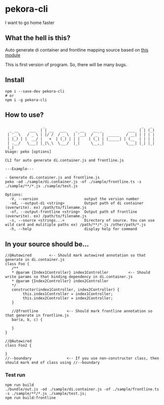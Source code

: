 # pekora-cli

I want to go home faster

## What the hell is this?

Auto generate di container and frontline mapping source based on [this module](https://www.npmjs.com/package/node-dependency-injection)

This is first version of program. So, there will be many bugs.

## Install

```
npm i --save-dev pekora-cli
# or
npm i -g pekora-cli
```

## How to use?

```
                 _                                            _   _
  _ __     ___  | | __   ___    _ __    __ _            ___  | | (_)
 | '_ \   / _ \ | |/ /  / _ \  | '__|  / _` |  _____   / __| | | | |
 | |_) | |  __/ |   <  | (_) | | |    | (_| | |_____| | (__  | | | |
 | .__/   \___| |_|\_\  \___/  |_|     \__,_|          \___| |_| |_|
 |_|
Usage: peko [options]

CLI for auto generate di.container.js and frontline.js

---Example---

- Generate di.container.js and frontline.js
peko -od ./sample/di.container.js -of ./sample/frontline.ts -s ./sample/**/*.js ./sample/test.js

Options:
  -V, --version                     output the version number
  -od, --output-di <string>         Output path of di container (overwrite). ex) /path/to/filename.js
  -of, --output-frontline <string>  Output path of frontline (overwrite). ex) /path/to/filename.js
  -s, --source <strings...>         Directory of source. You can use wild card and mulitiple paths ex) /path/**/*.js /other/path/*.js
  -h, --help                        display help for command
```

## In your source should be...

```
//@Autowired        <-- Should mark autowired annotation so that generate in di.container.js
class Foo {
   /**
   * @param {Index1Controller} index1Controller         <-- Should write params so that binding dependency in di.container.js
   * @param {Index2Controller} index2Controller
   */
   constructor(index1Controller, index2Controller) {
        this.index1Controller = index1Controller;
        this.index2Controller = index2Controller;
   }

   //@frontline             <-- Should mark frontline annotation so that generate in frontline.js
   bar(a, b, c) {

   }
}

//@Autowired
class Foo2 {

}
//--boundary                <-- If you use non-constructor class, then should mark end of class using //--boundary
```

### Test run

```
npm run build
./bundle/out.js -od ./sample/di.container.js -of ./sample/frontline.ts -s ./sample/**/*.js ./sample/test.js;
npm run build:frontline
```